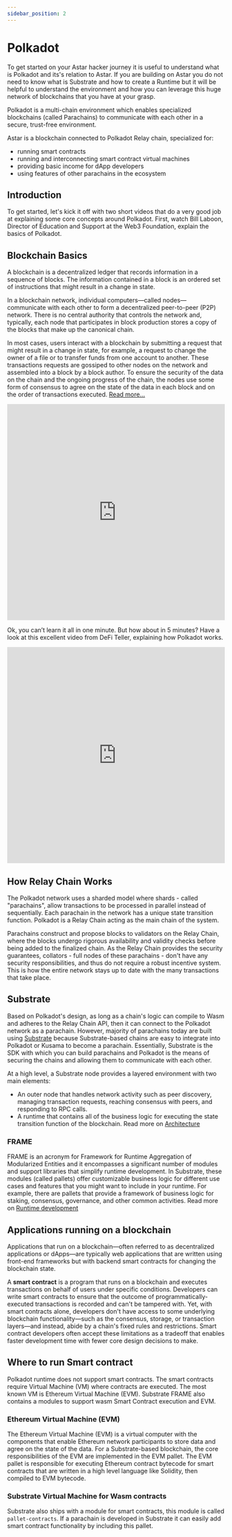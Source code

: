 ```yaml
---
sidebar_position: 2
---
```


# Polkadot
To get started on your Astar hacker journey it is useful to understand what is Polkadot and its's relation to Astar. If you are building on Astar you do not need to know what is Substrate and how to create a Runtime but it will be helpful to understand the environment and how you can leverage this huge network of blockchains that you have at your grasp.

Polkadot is a multi-chain environment which enables specialized blockchains (called Parachains) to communicate with each other in a secure, trust-free environment.

Astar is a blockchain connected to Polkadot Relay chain, specialized for:
* running smart contracts
* running and interconnecting smart contract virtual machines
* providing basic income for dApp developers
* using features of other parachains in the ecosystem

## Introduction
To get started, let's kick it off with two short videos that do a very good job at explaining some core concepts around Polkadot. First, watch Bill Laboon, Director of Education and Support at the Web3 Foundation, explain the basics of Polkadot.

## Blockchain Basics
A blockchain is a decentralized ledger that records information in a sequence of blocks. The information contained in a block is an ordered set of instructions that might result in a change in state.

In a blockchain network, individual computers—called nodes—communicate with each other to form a decentralized peer-to-peer (P2P) network. There is no central authority that controls the network and, typically, each node that participates in block production stores a copy of the blocks that make up the canonical chain.

In most cases, users interact with a blockchain by submitting a request that might result in a change in state, for example, a request to change the owner of a file or to transfer funds from one account to another. These transactions requests are gossiped to other nodes on the network and assembled into a block by a block author. To ensure the security of the data on the chain and the ongoing progress of the chain, the nodes use some form of consensus to agree on the state of the data in each block and on the order of transactions executed. [Read more...](https://docs.substrate.io/fundamentals/blockchain-basics/)

<iframe width="100%" height="500" src="https://www.youtube.com/embed/29Ty-VTDnh4" title="YouTube video player" frameborder="0" allow="accelerometer; autoplay; clipboard-write; encrypted-media; gyroscope; picture-in-picture; web-share" allowfullscreen></iframe>

Ok, you can’t learn it all in one minute. But how about in 5 minutes? Have a look at this excellent video from DeFi Teller, explaining how Polkadot works.

<iframe width="100%" height="500" src="https://www.youtube.com/embed/BQ60bTU1bPg" title="YouTube video player" frameborder="0" allow="accelerometer; autoplay; clipboard-write; encrypted-media; gyroscope; picture-in-picture; web-share" allowfullscreen></iframe>

## How Relay Chain Works
The Polkadot network uses a sharded model where shards - called "parachains", allow transactions to be processed in parallel instead of sequentially. Each parachain in the network has a unique state transition function. Polkadot is a Relay Chain acting as the main chain of the system. 

Parachains construct and propose blocks to validators on the Relay Chain, where the blocks undergo rigorous availability and validity checks before being added to the finalized chain. As the Relay Chain provides the security guarantees, collators - full nodes of these parachains - don't have any security responsibilities, and thus do not require a robust incentive system. This is how the entire network stays up to date with the many transactions that take place.

## Substrate 
Based on Polkadot's design, as long as a chain's logic can compile to Wasm and adheres to the Relay Chain API, then it can connect to the Polkadot network as a parachain.
However, majority of parachains today are built using [Substrate](https://substrate.io/) because Substrate-based chains are easy to integrate into Polkadot or Kusama to become a parachain. Essentially, Substrate is the SDK with which you can build parachains and Polkadot is the means of securing the chains and allowing them to communicate with each other.

At a high level, a Substrate node provides a layered environment with two main elements:
* An outer node that handles network activity such as peer discovery, managing transaction requests, reaching consensus with peers, and responding to RPC calls.
* A runtime that contains all of the business logic for executing the state transition function of the blockchain.
Read more on [Architecture](https://docs.substrate.io/fundamentals/architecture/)

### FRAME
FRAME is an acronym for Framework for Runtime Aggregation of Modularized Entities and it encompasses a significant number of modules and support libraries that simplify runtime development. In Substrate, these modules (called pallets) offer customizable business logic for different use cases and features that you might want to include in your runtime. For example, there are pallets that provide a framework of business logic for staking, consensus, governance, and other common activities.
Read more on [Runtime development](https://docs.substrate.io/fundamentals/runtime-development/)

## Applications running on a blockchain
Applications that run on a blockchain—often referred to as decentralized applications or dApps—are typically web applications that are written using front-end frameworks but with backend smart contracts for changing the blockchain state.

A **smart contract** is a program that runs on a blockchain and executes transactions on behalf of users under specific conditions. Developers can write smart contracts to ensure that the outcome of programmatically-executed transactions is recorded and can't be tampered with. Yet, with smart contracts alone, developers don't have access to some underlying blockchain functionality—such as the consensus, storage, or transaction layers—and instead, abide by a chain's fixed rules and restrictions. Smart contract developers often accept these limitations as a tradeoff that enables faster development time with fewer core design decisions to make.
## Where to run Smart contract
Polkadot runtime does not support smart contracts. The smart contracts require Virtual Machine (VM) where contracts are executed. The most known VM is Ethereum Virtual Machine (EVM). Substrate FRAME also contains a modules to support wasm Smart Contract execution and EVM.
### Ethereum Virtual Machine (EVM)
The Ethereum Virtual Machine (EVM) is a virtual computer with the components that enable Ethereum network participants to store data and agree on the state of the data. For a Substrate-based blockchain, the core responsibilities of the EVM are implemented in the EVM pallet. The EVM pallet is responsible for executing Ethereum contract bytecode for smart contracts that are written in a high level language like Solidity, then compiled to EVM bytecode.

### Substrate Virtual Machine for Wasm contracts
Substrate also ships with a module for smart contracts, this module is called `pallet-contracts`. If a parachain is developed in Substrate it can easily add smart contract functionality by including this pallet.



